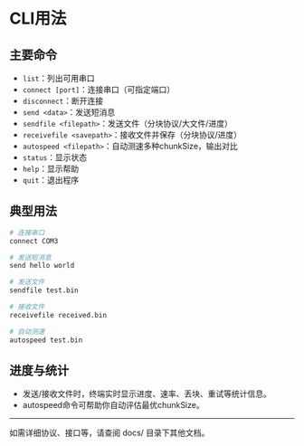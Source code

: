 # CLI用法

## 主要命令

- `list`：列出可用串口
- `connect [port]`：连接串口（可指定端口）
- `disconnect`：断开连接
- `send <data>`：发送短消息
- `sendfile <filepath>`：发送文件（分块协议/大文件/进度）
- `receivefile <savepath>`：接收文件并保存（分块协议/进度）
- `autospeed <filepath>`：自动测速多种chunkSize，输出对比
- `status`：显示状态
- `help`：显示帮助
- `quit`：退出程序

## 典型用法

```bash
# 连接串口
connect COM3

# 发送短消息
send hello world

# 发送文件
sendfile test.bin

# 接收文件
receivefile received.bin

# 自动测速
autospeed test.bin
```

## 进度与统计
- 发送/接收文件时，终端实时显示进度、速率、丢块、重试等统计信息。
- autospeed命令可帮助你自动评估最优chunkSize。

---

如需详细协议、接口等，请查阅 docs/ 目录下其他文档。 